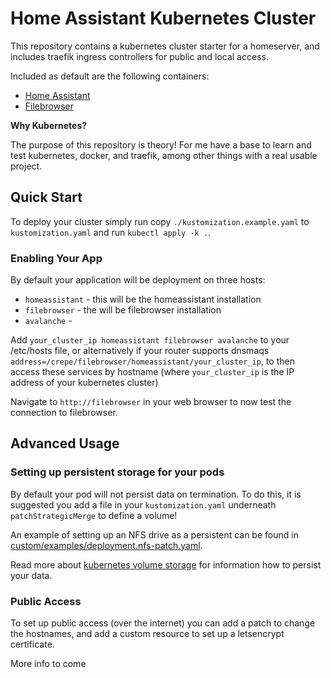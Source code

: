 # Home Assistant Kubernetes Cluster

This repository contains a kubernetes cluster starter for a homeserver, and includes traefik ingress controllers for public and local access.

Included as default are the following containers:

* [Home Assistant](https://www.home-assistant.io/)
* [Filebrowser](https://github.com/filebrowser/filebrowser)

**Why Kubernetes?**

The purpose of this repository is theory! For me have a base to learn and test kubernetes, docker, and traefik, among other things with a real usable project.

## Quick Start

To deploy your cluster simply run copy `./kustomization.example.yaml` to `kustomization.yaml` and run `kubectl apply -k .`.

### Enabling Your App

By default your application will be deployment on three hosts:

* `homeassistant` - this will be the homeassistant installation
* `filebrowser` - the will be filebrowser installation
* `avalanche` -

Add `your_cluster_ip homeassistant filebrowser avalanche` to your /etc/hosts file, or alternatively if your router supports dnsmaqs `address=/crepe/filebrowser/homeassistant/your_cluster_ip`, to then access these services by hostname (where `your_cluster_ip` is the IP address of your kubernetes cluster)

Navigate to `http://filebrowser` in your web browser to now test the connection to filebrowser.

<!-- When trying to access home assistant for the first time you will receive a 400 Bad Request Response. This is because, [by default](https://www.home-assistant.io/integrations/http/) home assistant blocks access via proxies, so we'll need to modify the configuration.yaml to allow access to it. We can do this automatically by running the `sh ./scripts/enable_hass_ingress.sh` -->

## Advanced Usage

### Setting up persistent storage for your pods

By default your pod will not persist data on termination. To do this, it is suggested you add a file in your `kustomization.yaml` underneath `patchStrategicMerge` to define a volume!

An example of setting up an NFS drive as a persistent can be found in [custom/examples/deployment.nfs-patch.yaml](./custom/examples/deployment.nfs-patch.yaml).

Read more about [kubernetes volume storage](https://kubernetes.io/docs/concepts/storage/) for information how to persist your data.

### Public Access

To set up public access (over the internet) you can add a patch to change the hostnames, and add a custom resource to set up a letsencrypt certificate.

More info to come


